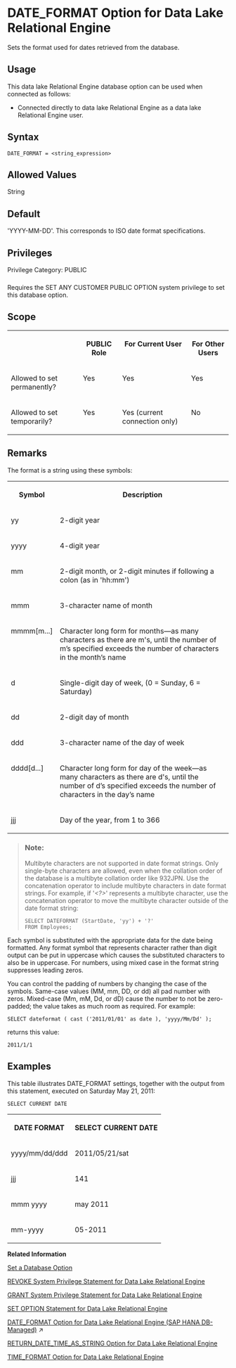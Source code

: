 <!-- loioa632563684f2101581da9a102de30f81 -->

# DATE\_FORMAT Option for Data Lake Relational Engine

Sets the format used for dates retrieved from the database.



<a name="loioa632563684f2101581da9a102de30f81__section_fq2_gpq_znb"/>

## Usage

This data lake Relational Engine database option can be used when connected as follows:

-   Connected directly to data lake Relational Engine as a data lake Relational Engine user.



<a name="loioa632563684f2101581da9a102de30f81__section_bjc_byb_qkb"/>

## Syntax

```
DATE_FORMAT = <string_expression>
```



<a name="loioa632563684f2101581da9a102de30f81__date_format_values1"/>

## Allowed Values

String



<a name="loioa632563684f2101581da9a102de30f81__date_format_default1"/>

## Default

'YYYY-MM-DD'. This corresponds to ISO date format specifications.



<a name="loioa632563684f2101581da9a102de30f81__date_format_priv1"/>

## Privileges

Privilege Category: PUBLIC



### 

Requires the SET ANY CUSTOMER PUBLIC OPTION system privilege to set this database option.



<a name="loioa632563684f2101581da9a102de30f81__date_format_scope1"/>

## Scope


<table>
<tr>
<th valign="top">

 

</th>
<th valign="top">

PUBLIC Role

</th>
<th valign="top">

For Current User

</th>
<th valign="top">

For Other Users

</th>
</tr>
<tr>
<td valign="top">

Allowed to set permanently?

</td>
<td valign="top">

Yes

</td>
<td valign="top">

Yes

</td>
<td valign="top">

Yes

</td>
</tr>
<tr>
<td valign="top">

Allowed to set temporarily?

</td>
<td valign="top">

Yes

</td>
<td valign="top">

Yes \(current connection only\)

</td>
<td valign="top">

No

</td>
</tr>
</table>



<a name="loioa632563684f2101581da9a102de30f81__date_format_remarks1"/>

## Remarks

The format is a string using these symbols:


<table>
<tr>
<th valign="top" rowspan="1">

Symbol

</th>
<th valign="top" rowspan="1">

Description

</th>
</tr>
<tr>
<td valign="top" rowspan="1">

yy

</td>
<td valign="top" rowspan="1">

2-digit year

</td>
</tr>
<tr>
<td valign="top" rowspan="1">

yyyy

</td>
<td valign="top" rowspan="1">

4-digit year

</td>
</tr>
<tr>
<td valign="top" rowspan="1">

mm

</td>
<td valign="top" rowspan="1">

2-digit month, or 2-digit minutes if following a colon \(as in 'hh:mm'\)

</td>
</tr>
<tr>
<td valign="top" rowspan="1">

mmm

</td>
<td valign="top" rowspan="1">

3-character name of month

</td>
</tr>
<tr>
<td valign="top" rowspan="1">

mmmm\[m...\]

</td>
<td valign="top" rowspan="1">

Character long form for months—as many characters as there are m's, until the number of m’s specified exceeds the number of characters in the month’s name

</td>
</tr>
<tr>
<td valign="top" rowspan="1">

d

</td>
<td valign="top" rowspan="1">

Single-digit day of week, \(0 = Sunday, 6 = Saturday\)

</td>
</tr>
<tr>
<td valign="top" rowspan="1">

dd

</td>
<td valign="top" rowspan="1">

2-digit day of month

</td>
</tr>
<tr>
<td valign="top" rowspan="1">

ddd

</td>
<td valign="top" rowspan="1">

3-character name of the day of week

</td>
</tr>
<tr>
<td valign="top" rowspan="1">

dddd\[d...\]

</td>
<td valign="top" rowspan="1">

Character long form for day of the week—as many characters as there are d's, until the number of d’s specified exceeds the number of characters in the day’s name

</td>
</tr>
<tr>
<td valign="top" rowspan="1">

jjj

</td>
<td valign="top" rowspan="1">

Day of the year, from 1 to 366

</td>
</tr>
</table>

> ### Note:  
> Multibyte characters are not supported in date format strings. Only single-byte characters are allowed, even when the collation order of the database is a multibyte collation order like 932JPN. Use the concatenation operator to include multibyte characters in date format strings. For example, if '*<?\>*' represents a multibyte character, use the concatenation operator to move the multibyte character outside of the date format string:
> 
> ```
> SELECT DATEFORMAT (StartDate, 'yy') + '?'
> FROM Employees;
> ```

Each symbol is substituted with the appropriate data for the date being formatted. Any format symbol that represents character rather than digit output can be put in uppercase which causes the substituted characters to also be in uppercase. For numbers, using mixed case in the format string suppresses leading zeros.

You can control the padding of numbers by changing the case of the symbols. Same-case values \(MM, mm, DD, or dd\) all pad number with zeros. Mixed-case \(Mm, mM, Dd, or dD\) cause the number to not be zero-padded; the value takes as much room as required. For example:

```
SELECT dateformat ( cast ('2011/01/01' as date ), 'yyyy/Mm/Dd' );
```

returns this value:

```
2011/1/1
```



<a name="loioa632563684f2101581da9a102de30f81__iq_refso_455"/>

## Examples

This table illustrates DATE\_FORMAT settings, together with the output from this statement, executed on Saturday May 21, 2011:

```
SELECT CURRENT DATE
```


<table>
<tr>
<th valign="top" rowspan="1">

DATE FORMAT

</th>
<th valign="top" rowspan="1">

SELECT CURRENT DATE

</th>
</tr>
<tr>
<td valign="top" rowspan="1">

yyyy/mm/dd/ddd

</td>
<td valign="top" rowspan="1">

2011/05/21/sat

</td>
</tr>
<tr>
<td valign="top" rowspan="1">

jjj

</td>
<td valign="top" rowspan="1">

141

</td>
</tr>
<tr>
<td valign="top" rowspan="1">

mmm yyyy

</td>
<td valign="top" rowspan="1">

may 2011

</td>
</tr>
<tr>
<td valign="top" rowspan="1">

mm-yyyy

</td>
<td valign="top" rowspan="1">

05-2011

</td>
</tr>
</table>

**Related Information**  


[Set a Database Option](set-a-database-option-0dcb893.md "You set options with the SET OPTION statement.")

[REVOKE System Privilege Statement for Data Lake Relational Engine](../080-sql-statements/revoke-system-privilege-statement-for-data-lake-relational-engine-a3eadda.md "Removes specific system privileges from specific users and the right to administer the privilege.")

[GRANT System Privilege Statement for Data Lake Relational Engine](../080-sql-statements/grant-system-privilege-statement-for-data-lake-relational-engine-a3dfcb0.md "Grants specific system privileges to users or roles, with or without administrative rights.")

[SET OPTION Statement for Data Lake Relational Engine](../080-sql-statements/set-option-statement-for-data-lake-relational-engine-a625da7.md "Changes options that affect the behavior of the database and its compatibility with Transact-SQL. Setting the value of an option can change the behavior for all users or an individual user, in either a temporary or permanent scope.")

[DATE_FORMAT Option for Data Lake Relational Engine (SAP HANA DB-Managed)](https://help.sap.com/viewer/a898e08b84f21015969fa437e89860c8/2024_1_QRC/en-US/3e2ecb4848cc4a6ba20cd155322dee96.html "Sets the format used for dates retrieved from the database.") :arrow_upper_right:

[RETURN\_DATE\_TIME\_AS\_STRING Option for Data Lake Relational Engine](return-date-time-as-string-option-for-data-lake-relational-engine-a652ffd.md "Controls how a date, time, or timestamp value is passed to the client application when queried.")

[TIME\_FORMAT Option for Data Lake Relational Engine](time-format-option-for-data-lake-relational-engine-a664098.md "Sets the format used for times retrieved from the database.")

